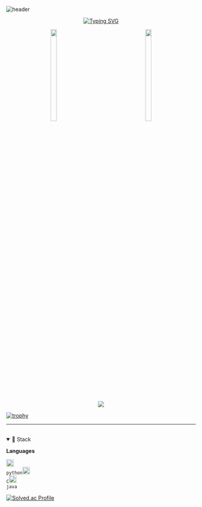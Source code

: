 ![header](https://capsule-render.vercel.app/api?type=waving&color=gradient&height=120&animation=fadeIn&section=footer&text=💻🖱️&fontAlign=80)

<div align="center">



[![Typing SVG](https://readme-typing-svg.herokuapp.com/?color=69C1E9&lines=Welcome,+i'm+Incheol_Park🐯🤖&font=Redressed&size=40)](https://git.io/typing-svg)




<div style="overflow: hidden;">
  <div style="float: left; width: 50%;">
    <a href="s">
      <img src="https://github-readme-stats.vercel.app/api/top-langs/?username=pic1085&layout=compact&theme=dracula" width="25%" />
    </a>
  </div>
  <div style="float: left; width: 50%;">
    <a href="s">
      <img src="https://github-readme-stats.vercel.app/api?username=pic1085&theme=nightowl&show_icons=true" width="25%" />
    </a>
  </div>
</div>



![](./profile-3d-contrib/profile-night-rainbow.svg)

<div align="left">

[![trophy](https://github-profile-trophy.vercel.app/?username=pic1085&theme=flat&column=8)](https://github.com/pic1085/)

---


<br />

 <details open>
   
  <summary>🚀 Stack</summary>
 
**Languages**

<code><img alt = "3.1 Python" height="20" src="https://cdn.icon-icons.com/icons2/1508/PNG/512/python_104451.png"> python</code><code><img alt="C Language" height="20" src="https://cdn.icon-icons.com/icons2/2415/PNG/512/c_original_logo_icon_146611.png"> C</code><code><img alt="Java" height="20" src="https://cdn.icon-icons.com/icons2/2415/PNG/512/java_original_logo_icon_146458.png"> java</code>

[![Solved.ac Profile](http://mazassumnida.wtf/api/v2/generate_badge?boj=incheol2250)](https://solved.ac/incheol2250/)
<br />
